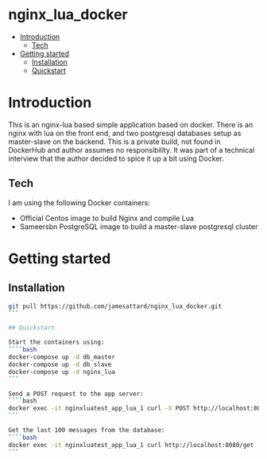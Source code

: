 # nginx_lua_docker

- [Introduction](#introduction)
  - [Tech](#tech)
- [Getting started](#getting-started)
  - [Installation](#installation)
  - [Quickstart](#quickstart)

# Introduction
This is an nginx-lua based simple application based on docker. There is an nginx with lua on the front end, and two postgresql databases setup as master-slave on the backend. This is a private build, not found in DockerHub and author assumes no responsibility. It was part of a technical interview that the author decided to spice it up a bit using Docker.

## Tech
I am using the following Docker containers:
- Official Centos image to build Nginx and compile Lua
- Sameersbn PostgreSQL image to build a master-slave postgresql cluster

# Getting started

## Installation

````bash
git pull https://github.com/jamesattard/nginx_lua_docker.git
```

## Quickstart

Start the containers using:
````bash
docker-compose up -d db_master
docker-compose up -d db_slave
docker-compose up -d nginx_lua
```

Send a POST request to the app server:
````bash
docker exec -it nginxluatest_app_lua_1 curl -X POST http://localhost:8080/post?title=Article1\&body=body1
```

Get the last 100 messages from the database:
````bash
docker exec -it nginxluatest_app_lua_1 curl http://localhost:8080/get
```
